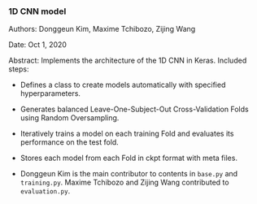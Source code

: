 
### 1D CNN model

Authors: Donggeun Kim, Maxime Tchibozo, Zijing Wang

Date: Oct 1, 2020

Abstract: Implements the architecture of the 1D CNN in Keras. Included steps:

* Defines a class to create models automatically with specified hyperparameters.

* Generates balanced Leave-One-Subject-Out Cross-Validation Folds using Random Oversampling.

* Iteratively trains a model on each training Fold and evaluates its performance on the test fold.

* Stores each model from each Fold in ckpt format with meta files.

* Donggeun Kim is the main contributor to contents in `base.py` and `training.py`. 
Maxime Tchibozo and Zijing Wang contributed to `evaluation.py`.
